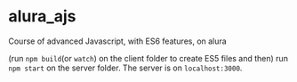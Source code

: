 # alura_ajs

Course of advanced Javascript, with ES6 features, on alura

(run `npm build`(or `watch`) on the client folder to create ES5 files and then)
run `npm start` on the server folder. The server is on `localhost:3000`.
